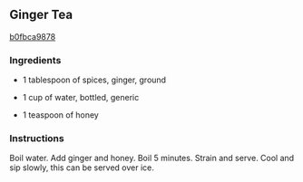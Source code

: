 ## Ginger Tea

[b0fbca9878](http://www.food.com/recipe/ginger-tea-18285)

### Ingredients

 - 1 tablespoon of spices, ginger, ground

 - 1 cup of water, bottled, generic

 - 1 teaspoon of honey

### Instructions

Boil water. Add ginger and honey. Boil 5 minutes. Strain and serve. Cool and sip slowly, this can be served over ice.